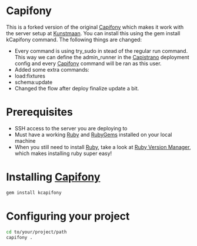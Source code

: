 # Capifony

This is a forked version of the original [Capifony][capifony] which makes it work with the server setup at [Kunstmaan][kunstmaan]. You can install this using the gem install kCapifony command.
The following things are changed:

* Every command is using try_sudo in stead of the regular run command. This way we can define the admin_runner in the [Capistrano][capistrano] deployment config and every [Capifony][capifony] command will be ran as this user.
* Added some extra commands:
 * load:fixtures
 * schema:update
* Changed the flow after deploy finalize update a bit.

# Prerequisites

* SSH access to the server you are deploying to
* Must have a working [Ruby][ruby] and [RubyGems][rubygems] installed on your local machine
 * When you still need to install [Ruby][ruby], take a look at [Ruby Version Manager][rvm], which makes installing ruby super easy!

# Installing [Capifony][capifony]

```bash
gem install kcapifony
```

# Configuring your project

```bash
cd to/your/project/path
capifony .
```

[capistrano]: https://github.com/capistrano/capistrano "Capistrano"
[ruby]: http://www.ruby-lang.org/ "Ruby"
[rubygems]: http://rubygems.org/ "RubyGems"
[rvm]: http://beginrescueend.com/ "Ruby Version Manager"
[symfony]: http://symfony.com/ "Symfony"
[capifony]: https://github.com/everzet/capifony "Capifony"
[kunstmaan]: http://www.kunstmaan.be "Kunstmaan"